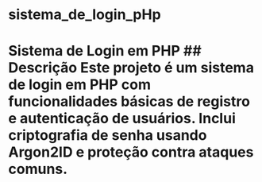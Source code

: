 # sistema_de_login_pHp
# Sistema de Login em PHP  ## Descrição Este projeto é um sistema de login em PHP com funcionalidades básicas de registro e autenticação de usuários. Inclui criptografia de senha usando Argon2ID e proteção contra ataques comuns.
